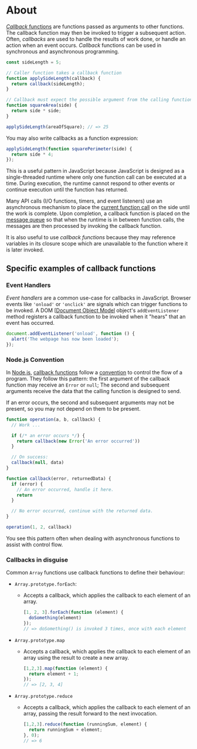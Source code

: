 # About

[_Callback_ functions][wiki-callbacks] are functions passed as arguments to other functions. The callback function may then be invoked to trigger a subsequent action. Often, _callbacks_ are used to handle the results of work done, or handle an action when an event occurs. _Callback_ functions can be used in synchronous and asynchronous programming.

```javascript
const sideLength = 5;

// Caller function takes a callback function
function applySideLength(callback) {
  return callback(sideLength);
}

// Callback must expect the possible argument from the calling function
function squareArea(side) {
  return side * side;
}

applySideLength(areaOfSquare); // => 25
```

You may also write callbacks as a function expression:

```javascript
applySideLength(function squarePerimeter(side) {
  return side * 4;
});
```

This is a useful pattern in JavaScript because JavaScript is designed as a single-threaded runtime where only one function call can be executed at a time. During execution, the runtime cannot respond to other events or continue execution until the function has returned.

Many API calls (I/O functions, timers, and event listeners) use an asynchronous mechanism to place the [current function call][mdn-concurrency-stack] on the side until the work is complete. Upon completion, a callback function is placed on the [message queue][mdn-concurrency-queue] so that when the runtime is in between function calls, the messages are then processed by invoking the callback function.

It is also useful to use _callback functions_ because they may reference variables in its closure scope which are unavailable to the function where it is later invoked.

## Specific examples of callback functions

### Event Handlers

_Event handlers_ are a common use-case for callbacks in JavaScript. Browser events like `'onload'` or `'onclick'` are signals which can trigger functions to be invoked. A DOM [[Document Object Model](mdn-dom) object's `addEventListener` method registers a callback function to be invoked when it "hears" that an event has occurred.

```javascript
document.addEventListener('onload', function () {
  alert('The webpage has now been loaded');
});
```

### Node.js Convention

In [Node.js][nodejs], [callback functions][node-callbacks] follow a [convention][node-error-convention] to control the flow of a program. They follow this pattern: the first argument of the callback function may receive an `Error` or `null`; The second and subsequent arguments receive the data that the calling function is designed to send.

If an error occurs, the second and subsequent arguments may not be present, so you may not depend on them to be present.

```javascript
function operation(a, b, callback) {
  // Work ...

  if (/* an error occurs */) {
    return callback(new Error('An error occurred'))
  }

  // On success:
  callback(null, data)
}

function callback(error, returnedData) {
  if (error) {
    // An error occurred, handle it here.
    return
  }

  // No error occurred, continue with the returned data.
}

operation(1, 2, callback)
```

You see this pattern often when dealing with asynchronous functions to assist with control flow.

### Callbacks in disguise

Common `Array` functions use callback functions to define their behaviour:

- `Array.prototype.forEach`:
  - Accepts a callback, which applies the callback to each element of an array.

    ```javascript
    [1, 2, 3].forEach(function (element) {
      doSomething(element)
    });
    // => doSomething() is invoked 3 times, once with each element
    ```

- `Array.prototype.map`
  - Accepts a callback, which applies the callback to each element of an array using the result to create a new array.

    ```javascript
    [1,2,3].map(function (element) {
      return element + 1;
    });
    // => [2, 3, 4]
    ```

- `Array.prototype.reduce`
  - Accepts a callback, which applies the callback to each element of an array, passing the result forward to the next invocation.

    ```javascript
    [1,2,3].reduce(function (runningSum, element) {
      return runningSum + element;
    }, 0);
    // => 6
    ```

[mdn-callbacks]: https://developer.mozilla.org/en-US/docs/Glossary/Callback_function
[mdn-concurrency-stack]: https://developer.mozilla.org/en-US/docs/Web/JavaScript/EventLoop#stack
[mdn-concurrency-queue]: https://developer.mozilla.org/en-US/docs/Web/JavaScript/EventLoop#queue
[mdn-dom]: https://developer.mozilla.org/en-US/docs/Web/API/Document_Object_Model
[nodejs]: https://www.nodejs.org
[node-callbacks]: https://nodejs.org/en/knowledge/getting-started/control-flow/what-are-callbacks/
[node-error-convention]: https://nodejs.org/en/knowledge/errors/what-are-the-error-conventions/
[wiki-callbacks]: https://en.wikipedia.org/wiki/Callback_(computer_programming)
